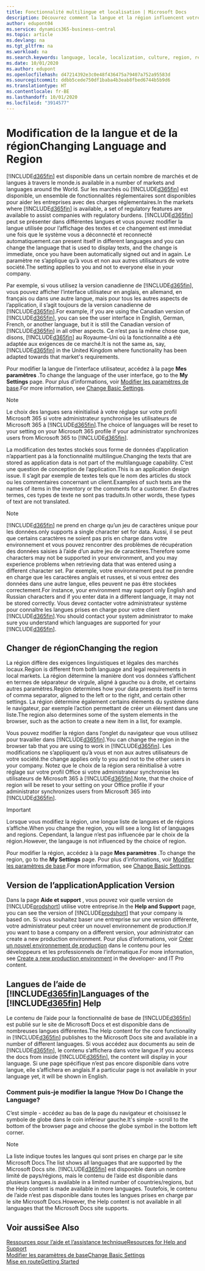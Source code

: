```yaml
---
title: Fonctionnalité multilingue et localisation | Microsoft Docs
description: Découvrez comment la langue et la région influencent votre expérience dans Business Central.
author: edupont04
ms.service: dynamics365-business-central
ms.topic: article
ms.devlang: na
ms.tgt_pltfrm: na
ms.workload: na
ms.search.keywords: language, locale, localization, culture, region, regional settings
ms.date: 10/01/2020
ms.author: edupont
ms.openlocfilehash: d47214392e3c0e48f436475a79407a752a95583d
ms.sourcegitcommit: ddbb5cede750df1baba4b3eab8fbed6744b5b9d6
ms.translationtype: HT
ms.contentlocale: fr-BE
ms.lasthandoff: 10/01/2020
ms.locfileid: "3914577"
---
```

# <a name="changing-language-and-region"></a><span data-ttu-id="ff049-103">Modification de la langue et de la région</span><span class="sxs-lookup"><span data-stu-id="ff049-103">Changing Language and Region</span></span>

[!INCLUDE[d365fin](includes/d365fin_md.md)] <span data-ttu-id="ff049-104">est disponible dans un certain nombre de marchés et de langues à travers le monde.</span><span class="sxs-lookup"><span data-stu-id="ff049-104">is available in a number of markets and languages around the World.</span></span> <span data-ttu-id="ff049-105">Sur les marchés où [!INCLUDE[d365fin](includes/d365fin_md.md)] est disponible, un ensemble de fonctionnalités réglementaires sont disponibles pour aider les entreprises avec des charges réglementaires.</span><span class="sxs-lookup"><span data-stu-id="ff049-105">In the markets where [!INCLUDE[d365fin](includes/d365fin_md.md)] is available, a set of regulatory features are available to assist companies with regulatory burdens.</span></span> [!INCLUDE[d365fin](includes/d365fin_md.md)] <span data-ttu-id="ff049-106">peut se présenter dans différentes langues et vous pouvez modifier la langue utilisée pour l’affichage des textes et ce changement est immédiat une fois que le système vous a déconnecté et reconnecté automatiquement.</span><span class="sxs-lookup"><span data-stu-id="ff049-106">can present itself in different languages and you can change the language that is used to display texts, and the change is immediate, once you have been automatically signed out and in again.</span></span> <span data-ttu-id="ff049-107">Le paramètre ne s’applique qu’à vous et non aux autres utilisateurs de votre société.</span><span class="sxs-lookup"><span data-stu-id="ff049-107">The setting applies to you and not to everyone else in your company.</span></span>  

<span data-ttu-id="ff049-108">Par exemple, si vous utilisez la version canadienne de [!INCLUDE[d365fin](includes/d365fin_md.md)], vous pouvez afficher l’interface utilisateur en anglais, en allemand, en français ou dans une autre langue, mais pour tous les autres aspects de l’application, il s’agit toujours de la version canadienne de [!INCLUDE[d365fin](includes/d365fin_md.md)].</span><span class="sxs-lookup"><span data-stu-id="ff049-108">For example, if you are using the Canadian version of [!INCLUDE[d365fin](includes/d365fin_md.md)], you can see the user interface in English, German, French, or another language, but it is still the Canadian version of [!INCLUDE[d365fin](includes/d365fin_md.md)] in all other aspects.</span></span> <span data-ttu-id="ff049-109">Ce n’est pas la même chose que, disons, [!INCLUDE[d365fin](includes/d365fin_md.md)] au Royaume-Uni où la fonctionnalité a été adaptée aux exigences de ce marché.</span><span class="sxs-lookup"><span data-stu-id="ff049-109">It is not the same as, say, [!INCLUDE[d365fin](includes/d365fin_md.md)] in the United Kingdom where functionality has been adapted towards that market's requirements.</span></span>  

<span data-ttu-id="ff049-110">Pour modifier la langue de l’interface utilisateur, accédez à la page **Mes paramètres** .</span><span class="sxs-lookup"><span data-stu-id="ff049-110">To change the language of the user interface, go to the **My Settings** page.</span></span> <span data-ttu-id="ff049-111">Pour plus d’informations, voir [Modifier les paramètres de base](ui-change-basic-settings.md#language).</span><span class="sxs-lookup"><span data-stu-id="ff049-111">For more information, see [Change Basic Settings](ui-change-basic-settings.md#language).</span></span> 

> [!NOTE]  
> <span data-ttu-id="ff049-112">Le choix des langues sera réinitialisé à votre réglage sur votre profil Microsoft 365 si votre administrateur synchronise les utilisateurs de Microsoft 365 à [!INCLUDE[d365fin](includes/d365fin_md.md)].</span><span class="sxs-lookup"><span data-stu-id="ff049-112">The choice of languages will be reset to your setting on your Microsoft 365 profile if your administrator synchronizes users from Microsoft 365 to [!INCLUDE[d365fin](includes/d365fin_md.md)].</span></span>

<span data-ttu-id="ff049-113">La modification des textes stockés sous forme de données d’application n’appartient pas à la fonctionnalité multilingue.</span><span class="sxs-lookup"><span data-stu-id="ff049-113">Changing the texts that are stored as application data is not part of the multilanguage capability.</span></span> <span data-ttu-id="ff049-114">C’est une question de conception de l’application.</span><span class="sxs-lookup"><span data-stu-id="ff049-114">This is an application design issue.</span></span> <span data-ttu-id="ff049-115">Il s’agit par exemple de textes tels que le nom des articles du stock ou les commentaires concernant un client.</span><span class="sxs-lookup"><span data-stu-id="ff049-115">Examples of such texts are the names of items in the inventory or the comments for a customer.</span></span> <span data-ttu-id="ff049-116">En d’autres termes, ces types de texte ne sont pas traduits.</span><span class="sxs-lookup"><span data-stu-id="ff049-116">In other words, these types of text are not translated.</span></span>  

> [!NOTE]  
> [!INCLUDE[d365fin](includes/d365fin_md.md)] <span data-ttu-id="ff049-117">ne prend en charge qu’un jeu de caractères unique pour les données.</span><span class="sxs-lookup"><span data-stu-id="ff049-117">only supports a single character set for data.</span></span> <span data-ttu-id="ff049-118">Aussi, il se peut que certains caractères ne soient pas pris en charge dans votre environnement et vous pouvez rencontrer des problèmes de récupération des données saisies à l’aide d’un autre jeu de caractères.</span><span class="sxs-lookup"><span data-stu-id="ff049-118">Therefore some characters may not be supported in your environment, and you may experience problems when retrieving data that was entered using a different character set.</span></span> <span data-ttu-id="ff049-119">Par exemple, votre environnement peut ne prendre en charge que les caractères anglais et russes, et si vous entrez des données dans une autre langue, elles peuvent ne pas être stockées correctement.</span><span class="sxs-lookup"><span data-stu-id="ff049-119">For instance, your environment may support only English and Russian characters and if you enter data in a different language, it may not be stored correctly.</span></span> <span data-ttu-id="ff049-120">Vous devez contacter votre administrateur système pour connaître les langues prises en charge pour votre client [!INCLUDE[d365fin](includes/d365fin_md.md)].</span><span class="sxs-lookup"><span data-stu-id="ff049-120">You should contact your system administrator to make sure you understand which languages are supported for your [!INCLUDE[d365fin](includes/d365fin_md.md)].</span></span>  

## <a name="changing-the-region"></a><span data-ttu-id="ff049-121">Changer de région</span><span class="sxs-lookup"><span data-stu-id="ff049-121">Changing the region</span></span>
<span data-ttu-id="ff049-122">La région diffère des exigences linguistiques et légales des marchés locaux.</span><span class="sxs-lookup"><span data-stu-id="ff049-122">Region is different from both language and legal requirements in local markets.</span></span> <span data-ttu-id="ff049-123">La région détermine la manière dont vos données s’affichent en termes de séparateur de virgule, aligné à gauche ou à droite, et certains autres paramètres.</span><span class="sxs-lookup"><span data-stu-id="ff049-123">Region determines how your data presents itself in terms of comma separator, aligned to the left or to the right, and certain other settings.</span></span> <span data-ttu-id="ff049-124">La région détermine également certains éléments du système dans le navigateur, par exemple l’action permettant de créer un élément dans une liste.</span><span class="sxs-lookup"><span data-stu-id="ff049-124">The region also determines some of the system elements in the browser, such as the action to create a new item in a list, for example.</span></span>  

<span data-ttu-id="ff049-125">Vous pouvez modifier la région dans l’onglet du navigateur que vous utilisez pour travailler dans [!INCLUDE[d365fin](includes/d365fin_md.md)].</span><span class="sxs-lookup"><span data-stu-id="ff049-125">You can change the region in the browser tab that you are using to work in [!INCLUDE[d365fin](includes/d365fin_md.md)].</span></span> <span data-ttu-id="ff049-126">Les modifications ne s’appliquent qu’à vous et non aux autres utilisateurs de votre société.</span><span class="sxs-lookup"><span data-stu-id="ff049-126">the change applies only to you and not to the other users in your company.</span></span>  <span data-ttu-id="ff049-127">Notez que le choix de la région sera réinitialisé à votre réglage sur votre profil Office si votre administrateur synchronise les utilisateurs de Microsoft 365 à [!INCLUDE[d365fin](includes/d365fin_md.md)].</span><span class="sxs-lookup"><span data-stu-id="ff049-127">Note, that the choice of region will be reset to your setting on your Office profile if your administrator synchronizes users from Microsoft 365 into [!INCLUDE[d365fin](includes/d365fin_md.md)].</span></span>

> [!IMPORTANT]  
>  <span data-ttu-id="ff049-128">Lorsque vous modifiez la région, une longue liste de langues et de régions s’affiche.</span><span class="sxs-lookup"><span data-stu-id="ff049-128">When you change the region, you will see a long list of languages and regions.</span></span> <span data-ttu-id="ff049-129">Cependant, la langue n’est pas influencée par le choix de la région.</span><span class="sxs-lookup"><span data-stu-id="ff049-129">However, the langauge is not influenced by the choice of region.</span></span>  

<span data-ttu-id="ff049-130">Pour modifier la région, accédez à la page **Mes paramètres** .</span><span class="sxs-lookup"><span data-stu-id="ff049-130">To change the region, go to the **My Settings** page.</span></span> <span data-ttu-id="ff049-131">Pour plus d’informations, voir [Modifier les paramètres de base](ui-change-basic-settings.md).</span><span class="sxs-lookup"><span data-stu-id="ff049-131">For more information, see [Change Basic Settings](ui-change-basic-settings.md).</span></span>  

## <a name="application-version"></a><span data-ttu-id="ff049-132">Version de l’application</span><span class="sxs-lookup"><span data-stu-id="ff049-132">Application Version</span></span>

<span data-ttu-id="ff049-133">Dans la page **Aide et support** , vous pouvez voir quelle version de [!INCLUDE[prodshort](includes/prodshort.md)] utilise votre entreprise.</span><span class="sxs-lookup"><span data-stu-id="ff049-133">In the **Help and Support** page, you can see the version of [!INCLUDE[prodshort](includes/prodshort.md)] that your company is based on.</span></span> <span data-ttu-id="ff049-134">Si vous souhaitez baser une entreprise sur une version différente, votre administrateur peut créer un nouvel environnement de production.</span><span class="sxs-lookup"><span data-stu-id="ff049-134">If you want to base a company on a different version, your administrator can create a new production environment.</span></span> <span data-ttu-id="ff049-135">Pour plus d’informations, voir [Créer un nouvel environnement de production](/dynamics365/business-central/dev-itpro/administration/tenant-admin-center-environments#create-a-new-production-environment) dans le contenu pour les développeurs et les professionnels de l’informatique.</span><span class="sxs-lookup"><span data-stu-id="ff049-135">For more information, see [Create a new production environment](/dynamics365/business-central/dev-itpro/administration/tenant-admin-center-environments#create-a-new-production-environment) in the developer- and IT Pro content.</span></span>  

## <a name="languages-of-the-d365fin-help"></a><span data-ttu-id="ff049-136">Langues de l’aide de [!INCLUDE[d365fin](includes/d365fin_md.md)]</span><span class="sxs-lookup"><span data-stu-id="ff049-136">Languages of the [!INCLUDE[d365fin](includes/d365fin_md.md)] Help</span></span>
<span data-ttu-id="ff049-137">Le contenu de l’aide pour la fonctionnalité de base de [!INCLUDE[d365fin](includes/d365fin_md.md)] est publié sur le site de Microsoft Docs et est disponible dans de nombreuses langues différentes.</span><span class="sxs-lookup"><span data-stu-id="ff049-137">The Help content for the core functionality in [!INCLUDE[d365fin](includes/d365fin_md.md)] publishes to the Microsoft Docs site and available in a number of different languages.</span></span> <span data-ttu-id="ff049-138">Si vous accédez aux documents au sein de [!INCLUDE[d365fin](includes/d365fin_md.md)], le contenu s’affichera dans votre langue.</span><span class="sxs-lookup"><span data-stu-id="ff049-138">If you access the docs from inside [!INCLUDE[d365fin](includes/d365fin_md.md)], the content will display in your language.</span></span> <span data-ttu-id="ff049-139">Si une page spécifique n’est pas encore disponible dans votre langue, elle s’affichera en anglais.</span><span class="sxs-lookup"><span data-stu-id="ff049-139">If a particular page is not available in your language yet, it will be shown in English.</span></span>

### <a name="how-do-i-change-the-language"></a><span data-ttu-id="ff049-140">Comment puis-je modifier la langue ?</span><span class="sxs-lookup"><span data-stu-id="ff049-140">How Do I Change the Language?</span></span>
<span data-ttu-id="ff049-141">C’est simple - accédez au bas de la page du navigateur et choisissez le symbole de globe dans le coin inférieur gauche.</span><span class="sxs-lookup"><span data-stu-id="ff049-141">It's simple - scroll to the bottom of the browser page and choose the globe symbol in the bottom left corner.</span></span>

> [!NOTE]  
> <span data-ttu-id="ff049-142">La liste indique toutes les langues qui sont prises en charge par le site Microsoft Docs.</span><span class="sxs-lookup"><span data-stu-id="ff049-142">The list shows all languages that are supported by the Microsoft Docs site.</span></span> [!INCLUDE[d365fin](includes/d365fin_md.md)] <span data-ttu-id="ff049-143">est disponible dans un nombre limité de pays/régions, mais le contenu de l’aide est disponible dans plusieurs langues.</span><span class="sxs-lookup"><span data-stu-id="ff049-143">is available in a limited number of countries/regions, but the Help content is made available in more languages.</span></span> <span data-ttu-id="ff049-144">Toutefois, le contenu de l’aide n’est pas disponible dans toutes les langues prises en charge par le site Microsoft Docs.</span><span class="sxs-lookup"><span data-stu-id="ff049-144">However, the Help content is not available in all languages that the Microsoft Docs site supports.</span></span>

## <a name="see-also"></a><span data-ttu-id="ff049-145">Voir aussi</span><span class="sxs-lookup"><span data-stu-id="ff049-145">See Also</span></span>

[<span data-ttu-id="ff049-146">Ressources pour l’aide et l’assistance technique</span><span class="sxs-lookup"><span data-stu-id="ff049-146">Resources for Help and Support</span></span>](product-help-and-support.md)  
[<span data-ttu-id="ff049-147">Modifier les paramètres de base</span><span class="sxs-lookup"><span data-stu-id="ff049-147">Change Basic Settings</span></span>](ui-change-basic-settings.md)  
[<span data-ttu-id="ff049-148">Mise en route</span><span class="sxs-lookup"><span data-stu-id="ff049-148">Getting Started</span></span>](product-get-started.md)  
